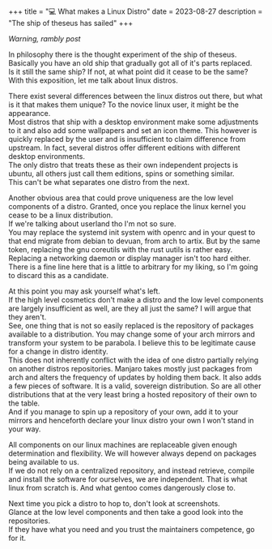 +++
title = "💻 What makes a Linux Distro"
date = 2023-08-27
description = "The ship of theseus has sailed"
+++

*Warning, rambly post*

In philosophy there is the thought experiment of the ship of theseus. \
Basically you have an old ship that gradually got all of it's parts replaced. \
Is it still the same ship? If not, at what point did it cease to be the same? \
With this exposition, let me talk about linux distros.

There exist several differences between the linux distros out there, but what is it that makes them unique?
To the novice linux user, it might be the appearance. \
Most distros that ship with a desktop environment make some adjustments to it and also add some wallpapers and set an icon theme.
This however is quickly replaced by the user and is insufficient to claim difference from upstream. 
In fact, several distros offer different editions with different desktop environments. \
The only distro that treats these as their own independent projects is ubuntu, all others just call them editions, spins or something similar. \
This can't be what separates one distro from the next.

Another obvious area that could prove uniqueness are the low level components of a distro.
Granted, once you replace the linux kernel you cease to be a linux distribution. \
If we're talking about userland tho I'm not so sure. \
You may replace the systemd init system with openrc and in your quest to that end migrate from debian to devuan, from arch to artix.
But by the same token, replacing the gnu coreutils with the rust uutils is rather easy.
Replacing a networking daemon or display manager isn't too hard either. \
There is a fine line here that is a little to arbitrary for my liking, so I'm going to discard this as a candidate.

At this point you may ask yourself what's left. \
If the high level cosmetics don't make a distro and the low level components are largely insufficient as well, are they all just the same?
I will argue that they aren't. \
See, one thing that is not so easily replaced is the repository of packages available to a distribution.
You may change some of your arch mirrors and transform your system to be parabola.
I believe this to be legitimate cause for a change in distro identity. \
This does not inherently conflict with the idea of one distro partially relying on another distros repositories.
Manjaro takes mostly just packages from arch and alters the frequency of updates by holding them back.
It also adds a few pieces of software.
It is a valid, sovereign distribution.
So are all other distributions that at the very least bring a hosted repository of their own to the table. \
And if you manage to spin up a repository of your own, add it to your mirrors and henceforth declare your linux distro your own I won't stand in your way.

All components on our linux machines are replaceable given enough determination and flexibility.
We will however always depend on packages being available to us. \
If we do not rely on a centralized repository, and instead retrieve, compile and install the software for ourselves, we are independent.
That is what linux from scratch is. And what gentoo comes dangerously close to.

Next time you pick a distro to hop to, don't look at screenshots. \
Glance at the low level components and then take a good look into the repositories. \
If they have what you need and you trust the maintainers competence, go for it.

